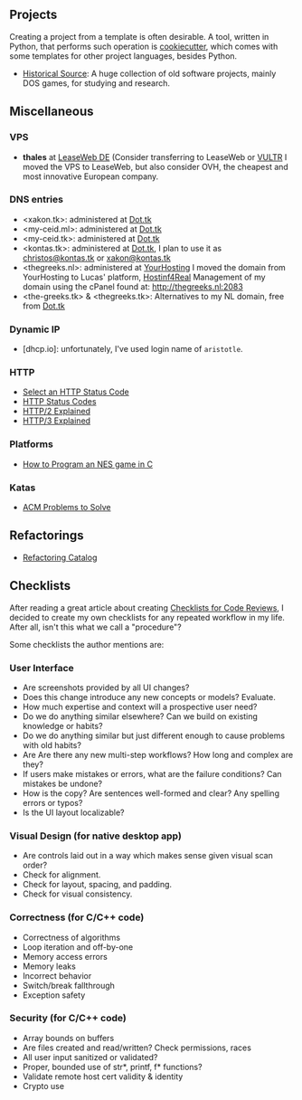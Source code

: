 Projects
--------

Creating a project from a template is often desirable.  A tool, written in
Python, that performs such operation is
[cookiecutter](https://github.com/audreyr/cookiecutter), which comes with some
templates for other project languages, besides Python.

 - [Historical Source](https://github.com/historicalsource):
   A huge collection of old software projects, mainly DOS games, for studying
   and research.


Miscellaneous
------------

### VPS

 - **thales** at [LeaseWeb DE](http://leaseweb.com)
   (Consider transferring to LeaseWeb or [VULTR](https://www.vultr.com/)
   I moved the VPS to LeaseWeb, but also consider OVH, the cheapest
   and most innovative European company.

### DNS entries

 - <xakon.tk>: administered at [Dot.tk](http://dot.tk/)
 - <my-ceid.ml>: administered at [Dot.tk](http://dot.tk/)
 - <my-ceid.tk>: administered at [Dot.tk](http://dot.tk/)
 - <kontas.tk>: administered at [Dot.tk](http://dot.tk/),
   I plan to use it as christos@kontas.tk or xakon@kontas.tk
 - <thegreeks.nl>: administered at [YourHosting](http://yourhosting.nl)
   I moved the domain from YourHosting to Lucas' platform,
   [Hostinf4Real](http://hosting4real.net)
   Management of my domain using the cPanel found at:
   <http://thegreeks.nl:2083>
 - <the-greeks.tk> & <thegreeks.tk>:
   Alternatives to my NL domain, free from [Dot.tk](http://dot.tk/)

### Dynamic IP

 - [dhcp.io]: unfortunately, I've used login name of `aristotle`.

### HTTP

 - [Select an HTTP Status Code](http://racksburg.com/choosing-an-http-status-code/)
 - [HTTP Status Codes](https://httpstatuses.com/)
 - [HTTP/2 Explained](https://daniel.haxx.se/http2/)
 - [HTTP/3 Explained](https://daniel.haxx.se/http3-explained/)

### Platforms

 - [How to Program an NES game in C](http://nesdoug.com/)

### Katas

 - [ACM Problems to Solve](http://acm.timus.ru/problem.aspx?space=1#=PROBLEM_NUMBER)


Refactorings
------------

 - [Refactoring Catalog](http://refactoring.com/catalog/)


Checklists
----------

After reading a great article about creating
[Checklists for Code Reviews](http://blog.rbcommons.com/2013/04/24/using-checklists-for-code-review/),
I decided to create my own checklists for any repeated workflow in my life.
After all, isn't this what we call a "procedure"?

Some checklists the author mentions are:

### User Interface

- Are screenshots provided by all UI changes?
- Does this change introduce any new concepts or models? Evaluate.
- How much expertise and context will a prospective user need?
- Do we do anything similar elsewhere?  Can we build on existing knowledge or habits?
- Do we do anything similar but just different enough to cause problems with old habits?
- Are Are there any new multi-step workflows?  How long and complex are they?
- If users make mistakes or errors, what are the failure conditions?  Can mistakes be undone?
- How is the copy?  Are sentences well-formed and clear?  Any spelling errors or typos?
- Is the UI layout localizable?


### Visual Design (for native desktop app)

- Are controls laid out in a way which makes sense given visual scan order?
- Check for alignment.
- Check for layout, spacing, and padding.
- Check for visual consistency.

### Correctness (for C/C++ code)

- Correctness of algorithms
- Loop iteration and off-by-one
- Memory access errors
- Memory leaks
- Incorrect behavior
- Switch/break fallthrough
- Exception safety

### Security (for C/C++ code)

- Array bounds on buffers
- Are files created and read/written?  Check permissions, races
- All user input sanitized or validated?
- Proper, bounded use of str\*, printf, f\* functions?
- Validate remote host cert validity & identity
- Crypto use
